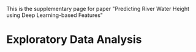 This is the supplementary page for paper "Predicting River Water Height using Deep Learning-based Features"
# Exploratory Data Analysis

